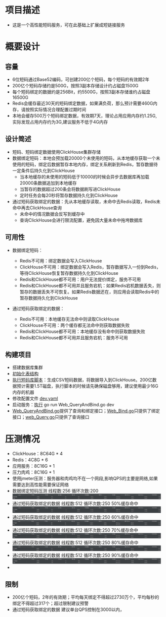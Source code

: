 # 项目描述
* 这是一个高性能短码服务，可在此基础上扩展成短链接服务

# 概要设计
## 容量
* 6位短码通过Base52编码，可创建200亿个短码，每个短码的有效期2年
* 200亿个短码存储约是500G，按照3副本存储设计约占磁盘1500G
* 每个短码绑定的数据约是256Bit，约5500G，按照3副本存储谁约占磁盘16500G
* Redis会缓存最近30天的短码绑定数据，如果满负荷，那么预计需要460G内存，请按照实际情况合理配置过期时间
* 本地会缓存500万个短码绑定数据，有效期7天，理论占用应用内存约1.25G,实际发现占用内存约为3G,建议服务不低于4G内存

## 设计简述
* 短码、短码绑定数据使用ClickHouse集群存储
* 数据绑定短码：本地会预加载20000个未使用的短码，从本地缓存获取一个未使用的短码，绑定后数据暂存本地内存，绑定关系刷新到Redis，暂存数据待一定条件后持久化到ClickHouse
  * 当本地缓存的未使用的短码低于10000的时候会异步去数据库再加载20000条数据追加到本地缓存
  * 当暂存的数据超过200条会将数据刷写进ClickHouse
  * 定时任务会每20秒将暂存数据持久化到ClickHouse
* 通过短码获取绑定的数据：先从本地缓存读取，未命中去Redis读取，Redis未命中再去ClickHouse查询
  * 未命中的情况数据会反写到缓存中
  * 查询ClickHouse会进行限流配置，避免因大量未命中拖垮数据库

## 可用性
* 数据绑定短码：
  * Redis不可用：绑定数据会写入ClickHouse
  * ClickHouse不可用：绑定数据会写入Redis，暂存数据写入一份到Redis，等待ClickHouse恢复暂存数据持久化到ClickHouse
  * Redis和ClickHouse都不可用：用户无法提价绑定，服务不可用
  * Redis和ClickHouse都不可用并且服务宕机：如果Redis宕机数据丢失，则暂存的数据丢失不可恢复。如果Redis数据还在，则应用会读取Redis中的暂存数据持久化到ClickHouse

* 通过短码获取绑定的数据：
  * Redis不可用：本地缓存无法命中则读取ClickHouse
  * ClickHouse不可用：两个缓存都无法命中则获取数据失败
  * Redis和ClickHouse都不可用：本地缓存没有命中则获取数据失败
  * Redis和ClickHouse都不可用并且服务宕机：服务不可用

## 构建项目
* 搭建数据库集群
* [初始化表结构](doc/install.sql)
* [执行短码库脚本](build_code.go)：生成CSV短码数据，将数据导入到ClickHouse。200亿数据预计需要1.5T磁盘，执行脚本的时候请先确保磁盘够用，建议使用最少16G内存的机器
* 修改配置文件 [dev.yaml](initialize%2Fdev.yaml)
* 启动服务：[执行](Web_QueryAndBind.go) go run Web_QueryAndBind.go dev
* [Web_QueryAndBind.go](Web_QueryAndBind.go)提供了查询和绑定接口；[Web_Bind.go](Web_Bind.go)只提供了绑定接口；[web_Query.go](web_Query.go)只提供了查询接口


# 压测情况
* ClickHouse：8C64G * 4
* Redis：4C8G * 6
* 应用服务：8C16G * 1
* 压力肉鸡：8C16G * 1
* 使用jmeter压测：服务器和肉鸡均不在一个网段,影响QPS的主要是网络,如果需要达到高性能需要保证网络
* 数据绑定短码压测 线程数:256 循环次数:200 ![绑定数据压测.jpg](doc%2Fimages%2F%E7%BB%91%E5%AE%9A%E6%95%B0%E6%8D%AE%E5%8E%8B%E6%B5%8B.jpg)
* 通过短码获取绑定的数据 线程数:512 循环次数:250 50%缓存命中 ![查询_50%命中.jpg](doc%2Fimages%2F%E6%9F%A5%E8%AF%A2_50%25%E5%91%BD%E4%B8%AD.jpg)
* 通过短码获取绑定的数据 线程数:512 循环次数:250 60%缓存命中 ![查询_60%命中.jpg](doc%2Fimages%2F%E6%9F%A5%E8%AF%A2_60%25%E5%91%BD%E4%B8%AD.jpg)
* 通过短码获取绑定的数据 线程数:512 循环次数:250 70%缓存命中 ![查询_70%命中.jpg](doc%2Fimages%2F%E6%9F%A5%E8%AF%A2_70%25%E5%91%BD%E4%B8%AD.jpg)
* 通过短码获取绑定的数据 线程数:512 循环次数:250 80%缓存命中 ![查询_80%命中.jpg](doc%2Fimages%2F%E6%9F%A5%E8%AF%A2_80%25%E5%91%BD%E4%B8%AD.jpg)
* 通过短码获取绑定的数据 线程数:512 循环次数:250 90%缓存命中 ![查询_90%命中.jpg](doc%2Fimages%2F%E6%9F%A5%E8%AF%A2_90%25%E5%91%BD%E4%B8%AD.jpg)
* 
## 限制
* 200亿个短码，2年的有效期；平均每天绑定不得超过2730万个，平均每秒的绑定不得超过317个；超过限制建议预警
* 通过短码获取绑定的数据 建议单台QPS控制在3000以内，

